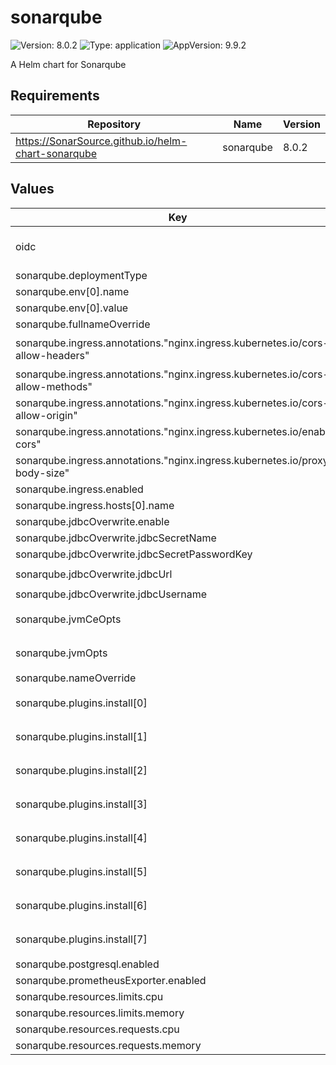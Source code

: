 # sonarqube

![Version: 8.0.2](https://img.shields.io/badge/Version-8.0.2-informational?style=flat-square) ![Type: application](https://img.shields.io/badge/Type-application-informational?style=flat-square) ![AppVersion: 9.9.2](https://img.shields.io/badge/AppVersion-9.9.2-informational?style=flat-square)

A Helm chart for Sonarqube

## Requirements

| Repository | Name | Version |
|------------|------|---------|
| https://SonarSource.github.io/helm-chart-sonarqube | sonarqube | 8.0.2 |

## Values

| Key | Type | Default | Description |
|-----|------|---------|-------------|
| oidc | object | `{"enabled":false}` | Integration with keycloak |
| sonarqube.deploymentType | string | `"Deployment"` |  |
| sonarqube.env[0].name | string | `"SONAR_TELEMETRY_ENABLE"` |  |
| sonarqube.env[0].value | string | `"false"` |  |
| sonarqube.fullnameOverride | string | `"sonar"` |  |
| sonarqube.ingress.annotations."nginx.ingress.kubernetes.io/cors-allow-headers" | string | `"DNT,X-CustomHeader,Keep-Alive,User-Agent,X-Requested-With,If-Modified-Since,Cache-Control,Content-Type,Authorization"` |  |
| sonarqube.ingress.annotations."nginx.ingress.kubernetes.io/cors-allow-methods" | string | `"OPTIONS, GET"` |  |
| sonarqube.ingress.annotations."nginx.ingress.kubernetes.io/cors-allow-origin" | string | `"*"` |  |
| sonarqube.ingress.annotations."nginx.ingress.kubernetes.io/enable-cors" | string | `"true"` |  |
| sonarqube.ingress.annotations."nginx.ingress.kubernetes.io/proxy-body-size" | string | `"64m"` |  |
| sonarqube.ingress.enabled | bool | `true` |  |
| sonarqube.ingress.hosts[0].name | string | `"sonar.example.com"` |  |
| sonarqube.jdbcOverwrite.enable | bool | `true` |  |
| sonarqube.jdbcOverwrite.jdbcSecretName | string | `"sonar-pguser-sonar"` |  |
| sonarqube.jdbcOverwrite.jdbcSecretPasswordKey | string | `"password"` |  |
| sonarqube.jdbcOverwrite.jdbcUrl | string | `"jdbc:postgresql://sonar-primary.sonar:5432/sonar?socketTimeout=1500"` |  |
| sonarqube.jdbcOverwrite.jdbcUsername | string | `"sonar"` |  |
| sonarqube.jvmCeOpts | string | `"-javaagent:/opt/sonarqube/extensions/plugins/sonarqube-community-branch-plugin-1.14.0.jar=ce"` |  |
| sonarqube.jvmOpts | string | `"-javaagent:/opt/sonarqube/extensions/plugins/sonarqube-community-branch-plugin-1.14.0.jar=web"` |  |
| sonarqube.nameOverride | string | `"sonar"` |  |
| sonarqube.plugins.install[0] | string | `"https://github.com/vaulttec/sonar-auth-oidc/releases/download/v2.1.1/sonar-auth-oidc-plugin-2.1.1.jar"` |  |
| sonarqube.plugins.install[1] | string | `"https://github.com/checkstyle/sonar-checkstyle/releases/download/10.12.1/checkstyle-sonar-plugin-10.12.1.jar"` |  |
| sonarqube.plugins.install[2] | string | `"https://github.com/spotbugs/sonar-findbugs/releases/download/4.2.9/sonar-findbugs-plugin-4.2.9.jar"` |  |
| sonarqube.plugins.install[3] | string | `"https://github.com/jborgers/sonar-pmd/releases/download/3.4.0/sonar-pmd-plugin-3.4.0.jar"` |  |
| sonarqube.plugins.install[4] | string | `"https://github.com/sbaudoin/sonar-ansible/releases/download/v2.5.1/sonar-ansible-plugin-2.5.1.jar"` |  |
| sonarqube.plugins.install[5] | string | `"https://github.com/sbaudoin/sonar-yaml/releases/download/v1.7.0/sonar-yaml-plugin-1.7.0.jar"` |  |
| sonarqube.plugins.install[6] | string | `"https://github.com/Inform-Software/sonar-groovy/releases/download/1.8/sonar-groovy-plugin-1.8.jar"` |  |
| sonarqube.plugins.install[7] | string | `"https://github.com/mc1arke/sonarqube-community-branch-plugin/releases/download/1.14.0/sonarqube-community-branch-plugin-1.14.0.jar"` |  |
| sonarqube.postgresql.enabled | bool | `false` |  |
| sonarqube.prometheusExporter.enabled | bool | `false` |  |
| sonarqube.resources.limits.cpu | string | `"700m"` |  |
| sonarqube.resources.limits.memory | string | `"3Gi"` |  |
| sonarqube.resources.requests.cpu | string | `"100m"` |  |
| sonarqube.resources.requests.memory | string | `"1.5Gi"` |  |

